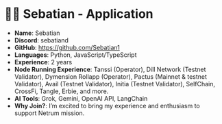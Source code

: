 # 🧑‍💻 Sebatian - Application

- **Name**: Sebatian
- **Discord**: sebatiand
- **GitHub**: https://github.com/Sebatian1
- **Languages**: Python, JavaScript/TypeScript
- **Experience**: 2 years
- **Node Running Experience**: Tanssi (Operator), Dill Network (Testnet Validator), Dymension Rollapp (Operator), Pactus (Mainnet & testnet Validator), Avail (Testnet Validator), Initia (Testnet Validator), SelfChain, CrossFi, Tangle, Erbie, and more.
- **AI Tools**: Grok, Gemini, OpenAI API, LangChain
- **Why Join?**: I’m excited to bring my experience and enthusiasm to support Netrum mission.
